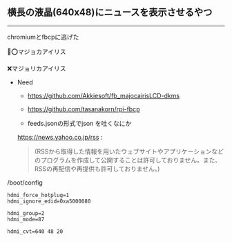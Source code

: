 ## 横長の液晶(640x48)にニュースを表示させるやつ
---
chromiumとfbcpに逃げた

⭕️マジョカアイリス

❌マジョリカアイリス

- Need
    - https://github.com/Akkiesoft/fb_majocairisLCD-dkms

    - https://github.com/tasanakorn/rpi-fbcp

    - feeds.jsonの形式でjson を吐くなにか

    https://news.yahoo.co.jp/rss :
    > (RSSから取得した情報を用いたウェブサイトやアプリケーションなどのプログラムを作成して公開することは許可しておりません。また、RSSの再配信や再提供も許可しておりません。)

/boot/config
```
hdmi_force_hotplug=1
hdmi_ignore_edid=0xa5000080

hdmi_group=2
hdmi_mode=87

hdmi_cvt=640 48 20
```
